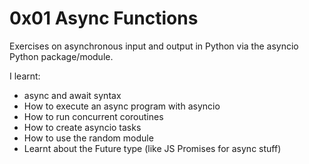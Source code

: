 # 0x01 Async Functions
Exercises on asynchronous input and output in Python
via the asyncio Python package/module.
 
I learnt:
- async and await syntax
- How to execute an async program with asyncio
- How to run concurrent coroutines
- How to create asyncio tasks
- How to use the random module
- Learnt about the Future type (like JS Promises for async stuff)
